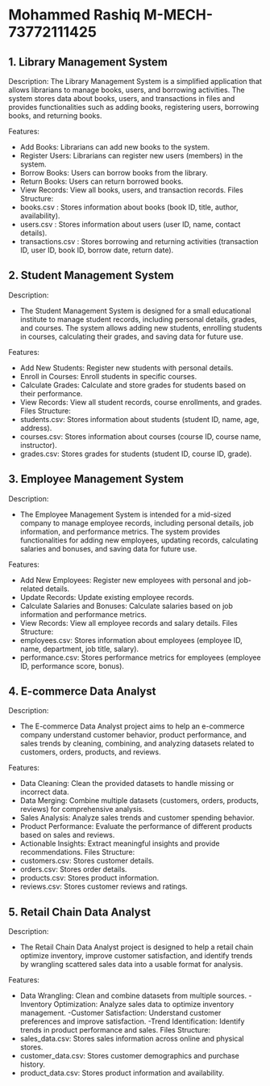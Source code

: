 # Mohammed Rashiq M-MECH-73772111425

## 1. Library Management System

Description:
The Library Management System is a simplified application that allows librarians to manage books, users, and borrowing activities. The system stores data about books, users, and transactions in files and provides functionalities such as adding books, registering users, borrowing books, and returning books.

Features:
- Add Books: Librarians can add new books to the system.
- Register Users: Librarians can register new users (members) in the system.
- Borrow Books: Users can borrow books from the library.
- Return Books: Users can return borrowed books.
- View Records: View all books, users, and transaction records.
Files Structure:
- books.csv : Stores information about books (book ID, title, author, availability).
- users.csv : Stores information about users (user ID, name, contact details).
- transactions.csv : Stores borrowing and returning activities (transaction ID, user ID, book ID, borrow date, return date).
## 2. Student Management System


Description:
- The Student Management System is designed for a small educational institute to manage student records, including personal details, grades, and courses. The system allows adding new students, enrolling students in courses, calculating their grades, and saving data for future use.

Features:
- Add New Students: Register new students with personal details.
- Enroll in Courses: Enroll students in specific courses.
- Calculate Grades: Calculate and store grades for students based on their performance.
- View Records: View all student records, course enrollments, and grades.
Files Structure:
- students.csv: Stores information about students (student ID, name, age, address).
- courses.csv: Stores information about courses (course ID, course name, instructor).
- grades.csv: Stores grades for students (student ID, course ID, grade).
## 3. Employee Management System


Description:
- The Employee Management System is intended for a mid-sized company to manage employee records, including personal details, job information, and performance metrics. The system provides functionalities for adding new employees, updating records, calculating salaries and bonuses, and saving data for future use.

Features:
- Add New Employees: Register new employees with personal and job-related details.
- Update Records: Update existing employee records.
- Calculate Salaries and Bonuses: Calculate salaries based on job information and performance metrics.
- View Records: View all employee records and salary details.
Files Structure:
- employees.csv: Stores information about employees (employee ID, name, department, job title, salary).
- performance.csv: Stores performance metrics for employees (employee ID, performance score, bonus).
## 4. E-commerce Data Analyst


Description:
- The E-commerce Data Analyst project aims to help an e-commerce company understand customer behavior, product performance, and sales trends by cleaning, combining, and analyzing datasets related to customers, orders, products, and reviews.

Features:
- Data Cleaning: Clean the provided datasets to handle missing or incorrect data.
- Data Merging: Combine multiple datasets (customers, orders, products, reviews) for comprehensive analysis.
- Sales Analysis: Analyze sales trends and customer spending behavior.
- Product Performance: Evaluate the performance of different products based on sales and reviews.
- Actionable Insights: Extract meaningful insights and provide recommendations.
Files Structure:
- customers.csv: Stores customer details.
- orders.csv: Stores order details.
- products.csv: Stores product information.
- reviews.csv: Stores customer reviews and ratings.
## 5. Retail Chain Data Analyst


Description:
- The Retail Chain Data Analyst project is designed to help a retail chain optimize inventory, improve customer satisfaction, and identify trends by wrangling scattered sales data into a usable format for analysis.

Features:
- Data Wrangling: Clean and combine datasets from multiple sources. -Inventory Optimization: Analyze sales data to optimize inventory management. -Customer Satisfaction: Understand customer preferences and improve satisfaction. -Trend Identification: Identify trends in product performance and sales.
Files Structure:
- sales_data.csv: Stores sales information across online and physical stores.
- customer_data.csv: Stores customer demographics and purchase history.
- product_data.csv: Stores product information and availability.
